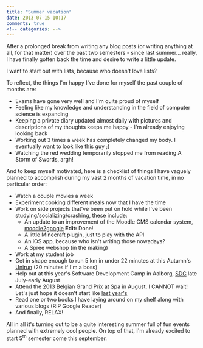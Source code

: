 ```yaml
---
title: "Summer vacation"
date: 2013-07-15 10:17
comments: true
<!-- categories: -->
---
```


After a prolonged break from writing any blog posts (or writing anything at all, for that matter) over the past two semesters - since last summer… really, I have finally gotten back the time and desire to write a little update.

I want to start out with lists, because who doesn't love lists?

To reflect, the things I'm happy I've done for myself the past couple of months are:

- Exams have gone very well and I'm quite proud of myself
- Feeling like my knowledge and understanding in the field of computer science is expanding
- Keeping a private diary updated almost daily with pictures and descriptions of my thoughts keeps me happy - I'm already enjoying looking back
- Working out 3 times a week has completely changed my body. I eventually want to look like [this](http://3.bp.blogspot.com/-e5lLjgTWwWQ/UQiN8vYSnLI/AAAAAAAAXr4/tM3AyJ316kg/s320/Dan_Feuerriegel_Main2.jpg) guy ;)
- Watching the red wedding temporarily stopped me from reading A Storm of Swords, argh!

And to keep myself motivated, here is a checklist of things I have vaguely planned to accomplish during my vast 2 months of vacation time, in no particular order:

- Watch a couple movies a week
- Experiment cooking different meals now that I have the time
- Work on side projects that've been put on hold while I've been studying/socializing/crashing, these include:
    - An update to an improvement of the Moodle CMS calendar system, [moodle2google](https://github.com/Fapper/moodle2google) **Edit:** Done!
    - A little Minecraft plugin, just to play with the API
    - An iOS app, because who isn't writing those nowadays?
    - A Spree webshop (in the making)
- Work at my student job
- Get in shape enough to run 5 km in under 22 minutes at this Autumn's [Unirun](http://unirun.aau.dk/) (20 minutes if I'm a boss)
- Help out at this year's Software Development Camp in Aalborg, [SDC](http://software.unf.dk) late July-early August
- Attend the 2013 Belgian Grand Prix at Spa in August. I CANNOT wait! Let's just hope it doesn't start like [last year's](http://www.formula1.com/video/?uid=2012090212R)
- Read one or two books I have laying around on my shelf along with various blogs (RIP Google Reader)
- And finally, RELAX!

All in all it's turning out to be a quite interesting summer full of fun events planned with extremely cool people. On top of that, I'm already excited to start 5<sup>th</sup> semester come this september.
